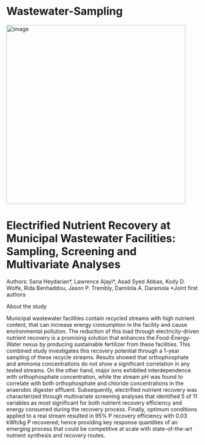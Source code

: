 # Wastewater-Sampling
<img width="468" alt="image" src="https://github.com/user-attachments/assets/4f51e166-3489-4330-8b88-e30aa9f5d73d">


# Electrified Nutrient Recovery at Municipal Wastewater Facilities: Sampling, Screening and Multivariate Analyses

Authors: Sana Heydarian*, Lawrence Ajayi*, Asad Syed Abbas, Kody D. Wolfe, Rida Benhaddou, Jason P. Trembly, Damilola A. Daramola
*Joint first authors

About the study

Municipal wastewater facilities contain recycled streams with high nutrient content, that can increase energy consumption in the facility and cause environmental pollution. The reduction of this load through electricity-driven nutrient recovery is a promising solution that enhances the Food-Energy-Water nexus by producing sustainable fertilizer from these facilities. This combined study investigates this recovery potential through a 1-year sampling of these recycle streams. Results showed that orthophosphate and ammonia concentrations do not show a significant correlation in any tested streams. On the other hand, major ions exhibited interdependence with orthophosphate concentration, while the stream pH was found to correlate with both orthophosphate and chloride concentrations in the anaerobic digester effluent. Subsequently, electrified nutrient recovery was characterized through multivariate screening analyses that identified 5 of 11 variables as most significant for both nutrient recovery efficiency and energy consumed during the recovery process. Finally, optimum conditions applied to a real stream resulted in 95% P recovery efficiency with 0.03 kWh/kg P recovered; hence providing key response quantities of an emerging process that could be competitive at scale with state-of-the-art nutrient synthesis and recovery routes.



